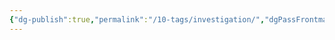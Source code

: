 ```yaml
---
{"dg-publish":true,"permalink":"/10-tags/investigation/","dgPassFrontmatter":true,"noteIcon":"child","created":"2025-10-13T20:17:15.531+01:00","updated":"2025-10-15T17:55:25.061+01:00"}
---
```



